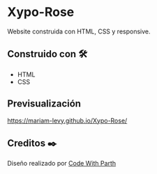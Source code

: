 # Xypo-Rose
Website construida con HTML, CSS y responsive.

## Construido con 🛠️
* HTML
* CSS

## Previsualización
https://mariam-levy.github.io/Xypo-Rose/

## Creditos ✒️
Diseño realizado por [Code With Parth](https://piro-developer.github.io/ParthPortfolio-github.io/)
